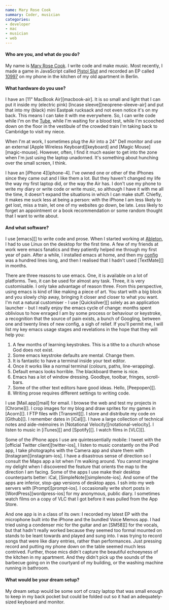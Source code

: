 ```yaml
---
name: Mary Rose Cook
summary: Coder, musician
categories:
- developer
- mac
- musician
- web
---
```


#### Who are you, and what do you do?

My name is [Mary Rose Cook](http://maryrosecook.com/ "Mary's website."). I write code and make music. Most recently, I made a game in JavaScript called [Pistol Slut](http://pistolslut.com/ "Mary's JavaScript game.") and recorded an EP called [10997](http://maryrosecookmusic.com/ "Mary's music website.") on my phone in the kitchen of my old apartment in Berlin.

#### What hardware do you use?

I have an [11" MacBook Air][macbook-air]. It is so small and light that I can put it inside my (electric pink) [Incase sleeve][neoprene-sleeve-air] and put that into my (black) mini Eastpak rucksack and not even notice it's on my back. This means I can take it with me everywhere. So, I can write code while I'm on the [Tube](http://en.wikipedia.org/wiki/London_Underground "The Wikipedia entry for the London Tube."), while I'm waiting for a blood test, while I'm scooched down on the floor in the vestibule of the crowded train I'm taking back to Cambridge to visit my niece.

When I'm at work, I sometimes plug the Air into a 24" Dell monitor and use an external [Apple Wireless Keyboard][keyboard] and [Magic Mouse][magic-mouse]. However, often, I find it much easier to get into the zone when I'm just using the laptop unadorned. It's something about hunching over the small screen, I think.

I have an [iPhone 4][iphone-4]. I've owned one or other of the iPhones since they came out and I like them a lot. But they haven't changed my life the way my first laptop did, or the way the Air has. I don't use my phone to write my diary or write code or write music, so although I have it with me all the time, it doesn't expand the situations in which I can make stuff. Chiefly, it makes me suck less at being a person: with the iPhone I am less likely to get lost, miss a train, let one of my websites go down, be late. Less likely to forget an appointment or a book recommendation or some random thought that I want to write about.

#### And what software?

I use [emacs][] to write code and prose. When I started working at [Ableton](http://ableton.com "Ableton's website."), I had to use Linux on the desktop for the first time. A few of my friends at work were emacs fanatics and they patiently helped me through my first year of pain. After a while, I installed emacs at home, and then my [config](https://github.com/maryrosecook/emacs "Mary's emacs config.") was a hundred lines long, and then I realised that I hadn't used [TextMate][] in months.

There are three reasons to use emacs. One, it is available on a lot of platforms. Two, it can be used for almost any task. Three, it is very customisable. I only take advantage of reason three. From this perspective, using emacs is kind of like making a piece of art. You start with a big block and you slowly chip away, bringing it closer and closer to what you want. I'm not a natural customiser - I use [Quicksilver][] solely as an application launcher - but I really enjoy the emacs cycle of change: months spent oblivious to how enraged I am by some process or behaviour or keystroke, a recognition that the source of pain exists, a bunch of Googling, between one and twenty lines of new config, a sigh of relief. If you'll permit me, I will list my key emacs usage stages and revelations in the hope that they will help you:

1. A few months of learning keystrokes. This is a tithe to a church whose God does not exist.
2. Some emacs keystroke defaults are mental. Change them.
3. It is fantastic to have a terminal inside your text editor.
4. Once it works like a normal terminal (colours, paths, line-wrapping).
5. Default emacs looks horrible. The blackboard theme is nice.
6. Emacs has a lot of window dressing. Goodbye, toolbar, fringes, scroll-bars.
7. Some of the other text editors have good ideas. Hello, [Peepopen][].
8. Writing prose requires different settings to writing code.

I use [Mail.app][mail] for email. I browse the web and test my projects in [Chrome][]. I crop images for my blog and draw sprites for my games in [Acorn][]. I FTP files with [Transmit][]. I store and distribute my code on [Github][]. I remember dates in [iCal][]. I have a large collection of technical notes and aide-mémoires in [Notational Velocity][notational-velocity]. I listen to music in [iTunes][] and [Spotify][]. I watch films in [VLC][].

Some of the iPhone apps I use are quintessentially mobile: I tweet with the [official Twitter client][twitter-ios], I listen to music constantly on the iPod app, I take photographs with the Camera app and share them with [Instagram][instagram-ios]. I have a disastrous sense of direction so I consult the Maps app a lot when I'm walking around. You cannot imagine my delight when I discovered the feature that orients the map to the direction I am facing. Some of the apps I use make their desktop counterparts better: iCal, [SimpleNote][simplenote-ios].  And some of the apps are inferior, stop-gap versions of desktop apps. I ssh into my web servers with [Prompt][prompt-ios]. I occasionally write short posts in [WordPress][wordpress-ios] for my anonymous, public diary. I sometimes watch films on a copy of VLC that I got before it was pulled from the App Store.

And one app is in a class of its own: I recorded my latest EP with the microphone built into the iPhone and the bundled Voice Memos app. I had tried using a condenser mic for the guitar and an [SM58][] for the vocals, but that hadn't really worked because they seemed too formal mounted on stands to be leant towards and played and sung into. I was trying to record songs that were like diary entries, rather than performances. Just pressing record and putting my phone down on the table seemed much less contrived. Further, those mics didn't capture the beautiful echoeyness of the kitchen in my apartment. And they didn't pick up the sounds of the barbecue going on in the courtyard of my building, or the washing machine running in bathroom.

#### What would be your dream setup?

My dream setup would be some sort of crazy laptop that was small enough to keep in my back pocket but could be folded out so it had an adequately-sized keyboard and monitor.